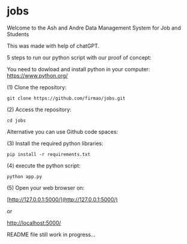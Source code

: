 # jobs
Welcome to the Ash and Andre Data Management System for Job and Students

This was made with help of chatGPT.

5 steps to run our python script with our proof of concept:

You need to dowload and install python in your computer:
https://www.python.org/

(1) Clone the repository:
```
git clone https://github.com/firmao/jobs.git
```
(2) Access the repository:
```
cd jobs
```
Alternative you can use Github code spaces:

(3) Install the required python libraries:
```
pip install -r requirements.txt
```
(4) execute the python script:
```
python app.py
```
(5) Open your web browser on:

[http://127.0.0.1:5000/](http://127.0.0.1:5000/)

or 

[http://localhost:5000/](http://localhost:5000/)


README file still work in progress...
